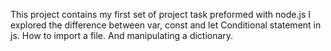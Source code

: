This project contains my first set of project task preformed with node.js
I explored the difference between var, const and let
Conditional statement in js. How to import a file. And manipulating a dictionary.

